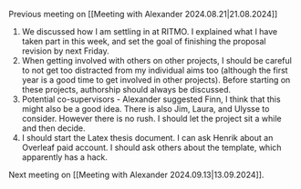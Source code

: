 Previous meeting on [[Meeting with Alexander 2024.08.21|21.08.2024]]

1. We discussed how I am settling in at RITMO. I explained what I have taken part in this week, and set the goal of finishing the proposal revision by next Friday.
2. When getting involved with others on other projects, I should be careful to not get too distracted from my individual aims too (although the first year is a good time to get involved in other projects). Before starting on these projects, authorship should always be discussed.
3. Potential co-supervisors - Alexander suggested Finn, I think that this might also be a good idea. There is also Jim, Laura, and Ulysse to consider. However there is no rush. I should let the project sit a while and then decide.
4. I should start the Latex thesis document. I can ask Henrik about an Overleaf paid account. I should ask others about the template, which apparently has a hack.

Next meeting on [[Meeting with Alexander 2024.09.13|13.09.2024]].